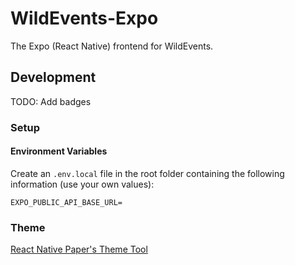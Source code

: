 # WildEvents-Expo
The Expo (React Native) frontend for WildEvents.

## Development

TODO: Add badges

### Setup

#### Environment Variables
Create an `.env.local` file in the root folder containing the following information (use your own values):

```properties
EXPO_PUBLIC_API_BASE_URL=
```

### Theme
[React Native Paper's Theme Tool](https://callstack.github.io/react-native-paper/docs/guides/theming/#creating-dynamic-theme-colors)
